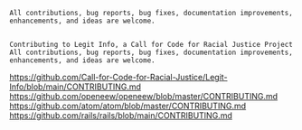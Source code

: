     All contributions, bug reports, bug fixes, documentation improvements, enhancements, and ideas are welcome.

    
    Contributing to Legit Info, a Call for Code for Racial Justice Project
    All contributions, bug reports, bug fixes, documentation improvements, enhancements, and ideas are welcome.

https://github.com/Call-for-Code-for-Racial-Justice/Legit-Info/blob/main/CONTRIBUTING.md
https://github.com/openeew/openeew/blob/master/CONTRIBUTING.md
https://github.com/atom/atom/blob/master/CONTRIBUTING.md
https://github.com/rails/rails/blob/main/CONTRIBUTING.md

